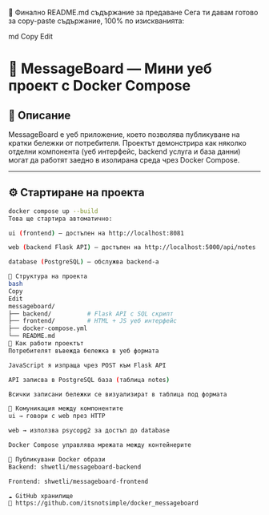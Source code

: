 🧾 Финално README.md съдържание за предаване
Сега ти давам готово за copy-paste съдържание, 100% по изискванията:

md
Copy
Edit
# 📝 MessageBoard — Мини уеб проект с Docker Compose

## 📌 Описание

MessageBoard е уеб приложение, което позволява публикуване на кратки бележки от потребителя. Проектът демонстрира как няколко отделни компонента (уеб интерфейс, backend услуга и база данни) могат да работят заедно в изолирана среда чрез Docker Compose.

---

## ⚙️ Стартиране на проекта

```bash
docker compose up --build
Това ще стартира автоматично:

ui (frontend) – достъпен на http://localhost:8081

web (backend Flask API) – достъпен на http://localhost:5000/api/notes

database (PostgreSQL) – обслужва backend-а

🧱 Структура на проекта
bash
Copy
Edit
messageboard/
├── backend/          # Flask API с SQL скрипт
├── frontend/         # HTML + JS уеб интерфейс
├── docker-compose.yml
└── README.md
🧠 Как работи проектът
Потребителят въвежда бележка в уеб формата

JavaScript я изпраща чрез POST към Flask API

API записва в PostgreSQL база (таблица notes)

Всички записани бележки се визуализират в таблица под формата

🔄 Комуникация между компонентите
ui → говори с web през HTTP

web → използва psycopg2 за достъп до database

Docker Compose управлява мрежата между контейнерите

🐳 Публикувани Docker образи
Backend: shwetli/messageboard-backend

Frontend: shwetli/messageboard-frontend

☁️ GitHub хранилище
🔗 https://github.com/itsnotsimple/docker_messageboard

